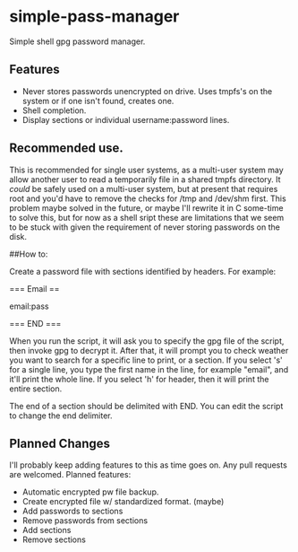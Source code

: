 # simple-pass-manager
Simple shell gpg password manager. 

## Features

* Never stores passwords unencrypted on drive.
  Uses tmpfs's on the system or if one isn't found, 
  creates one. 
* Shell completion.
* Display sections or individual username:password lines. 

## Recommended use. 

This is recommended for single user systems, as a multi-user
system may allow another user to read a temporarily file in
a shared tmpfs directory. It *could* be safely used on a multi-user
system, but at present that requires root and you'd have to remove 
the checks for /tmp and /dev/shm first. This problem maybe solved
in the future, or maybe I'll rewrite it in C some-time to solve this, 
but for now as a shell sript these are limitations that we seem to be
stuck with given the requirement of never storing passwords on the disk.

##How to: 

Create a password file with sections identified by headers. 
For example: 

=== Email ==

email:pass

=== END ===

When you run the script, it will ask you to specify the gpg file
of the script, then invoke gpg to decrypt it. After that, it will prompt 
you to check weather you want to search for a specific line to print, or
a section. If you select 's' for a single line, you type the first name
in the line, for example "email", and it'll print the whole line. If you
select 'h' for header, then it will print the entire section. 

The end of a section should be delimited with END. You can edit the script to
change the end delimiter. 

## Planned Changes

I'll probably keep adding features to this as time goes on. Any pull requests
are welcomed. Planned features: 

* Automatic encrypted pw file backup.
* Create encrypted file w/ standardized format. (maybe) 
* Add passwords to sections
* Remove passwords from sections
* Add sections
* Remove sections

